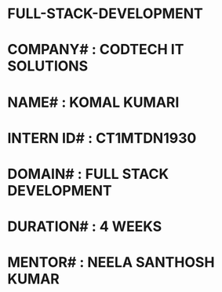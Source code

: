 # FULL-STACK-DEVELOPMENT

# COMPANY# : CODTECH IT SOLUTIONS

# NAME# : KOMAL KUMARI

# INTERN ID# : CT1MTDN1930

# DOMAIN# : FULL STACK DEVELOPMENT

# DURATION# : 4 WEEKS

# MENTOR# : NEELA SANTHOSH KUMAR
